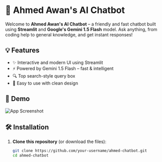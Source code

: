# 🤖 Ahmed Awan's AI Chatbot

Welcome to **Ahmed Awan's AI Chatbot** – a friendly and fast chatbot built using **Streamlit** and **Google's Gemini 1.5 Flash** model. Ask anything, from coding help to general knowledge, and get instant responses!

## 💡 Features

- ✨ Interactive and modern UI using Streamlit
- ⚡ Powered by Gemini 1.5 Flash – fast & intelligent
- 🔍 Top search-style query box
- 📜 Easy to use with clean design

## 🚀 Demo

![App Screenshot](https://via.placeholder.com/800x400.png?text=Ahmed+Awan%27s+AI+Chatbot)

## 🛠️ Installation

1. **Clone this repository** (or download the files):
   ```bash
   git clone https://github.com/your-username/ahmed-chatbot.git
   cd ahmed-chatbot
